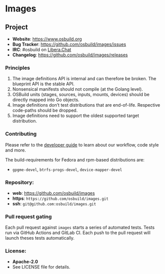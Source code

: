 Images
======

## Project

 * **Website**: <https://www.osbuild.org>
 * **Bug Tracker**: <https://github.com/osbuild/images/issues>
 * **IRC**: #osbuild on [Libera.Chat](https://libera.chat/)
 * **Changelog**: <https://github.com/osbuild/images/releases>

### Principles
1. The image definitions API is internal and can therefore be broken. The blueprint API is the stable API.
2. Nonsensical manifests should not compile (at the Golang level).
3. OSBuild units (stages, sources, inputs, mounts, devices) should be directly mapped into Go objects.
4. Image definitions don’t test distributions that are end-of-life. Respective code-paths should be dropped.
5. Image definitions need to support the oldest supported target distribution.

### Contributing

Please refer to the [developer guide](https://www.osbuild.org/docs/developer-guide/index) to learn about our workflow, code style and more.

The build-requirements for Fedora and rpm-based distributions are:
- `gpgme-devel`, `btrfs-progs-devel`, `device-mapper-devel`

### Repository:

 - **web**:   <https://github.com/osbuild/images>
 - **https**: `https://github.com/osbuild/images.git`
 - **ssh**:   `git@github.com:osbuild/images.git`

### Pull request gating

Each pull request against `images` starts a series of automated
tests. Tests run via GitHub Actions and GitLab CI. Each push to the pull request
will launch theses tests automatically.

### License:

 - **Apache-2.0**
 - See LICENSE file for details.
